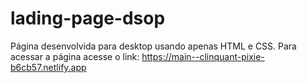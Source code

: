 # lading-page-dsop

Página desenvolvida para desktop usando apenas HTML e CSS. Para acessar a página acesse o link: https://main--clinquant-pixie-b6cb57.netlify.app
